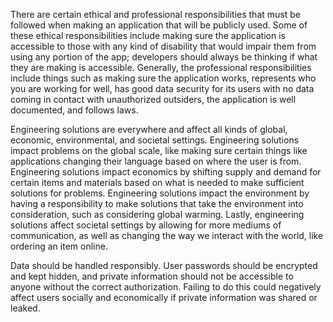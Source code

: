 There are certain ethical and professional responsibilities that must be followed when making an application that will be publicly used. Some of these ethical responsibilities include making sure the application is accessible to those with any kind of disability that would impair them from using any portion of the app; developers should always be thinking if what they are making is accessible. Generally, the professional responsibilities include things such as making sure the application works, represents who you are working for well, has good data security for its users with no data coming in contact with unauthorized outsiders, the application is well documented, and follows laws.

Engineering solutions are everywhere and affect all kinds of global, economic, environmental, and societal settings. Engineering solutions impact problems on the global scale, like making sure certain things like applications changing their language based on where the user is from. Engineering solutions impact economics by shifting supply and demand for certain items and materials based on what is needed to make sufficient solutions for problems. Engineering solutions impact the environment by having a responsibility to make solutions that take the environment into consideration, such as considering global warming. Lastly, engineering solutions affect societal settings by allowing for more mediums of communication, as well as changing the way we interact with the world, like ordering an item online.

Data should be handled responsibly. User passwords should be encrypted and kept hidden, and private information should not be accessible to anyone without the correct authorization. Failing to do this could negatively affect users socially and economically if private information was shared or leaked.
